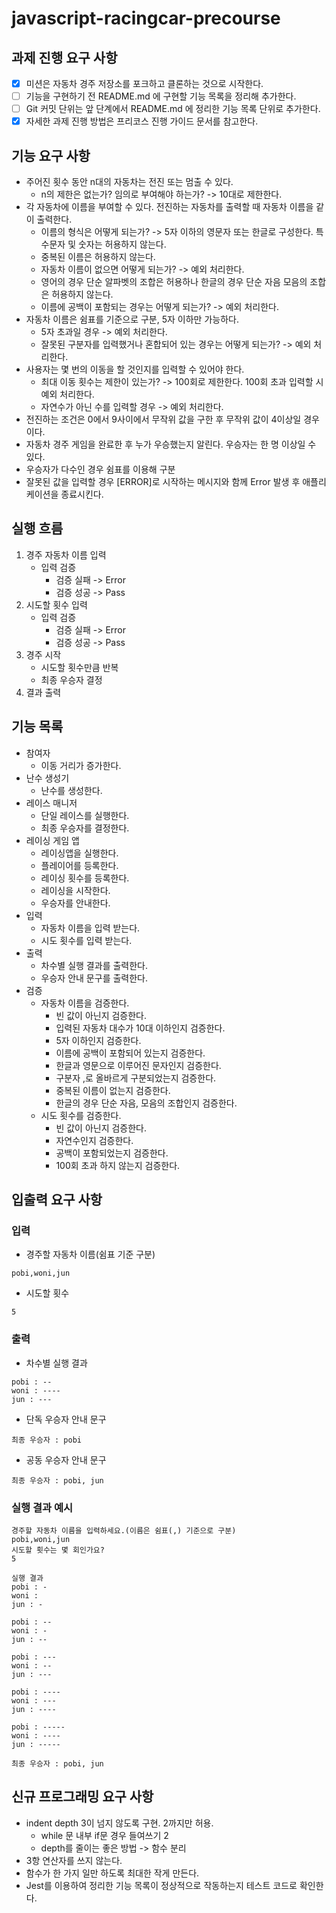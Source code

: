 # javascript-racingcar-precourse

## 과제 진행 요구 사항

- [x] 미션은 자동차 경주 저장소를 포크하고 클론하는 것으로 시작한다.
- [ ] 기능을 구현하기 전 README.md 에 구현할 기능 목록을 정리해 추가한다.
- [ ] Git 커밋 단위는 앞 단계에서 README.md 에 정리한 기능 목록 단위로 추가한다.
- [x] 자세한 과제 진행 방법은 프리코스 진행 가이드 문서를 참고한다.

## 기능 요구 사항

- 주어진 횟수 동안 n대의 자동차는 전진 또는 멈출 수 있다.
    - n의 제한은 없는가? 임의로 부여해야 하는가? -> 10대로 제한한다.
- 각 자동차에 이름을 부여할 수 있다. 전진하는 자동차를 출력할 때 자동차 이름을 같이 출력한다.
    - 이름의 형식은 어떻게 되는가? -> 5자 이하의 영문자 또는 한글로 구성한다. 특수문자 및 숫자는 허용하지 않는다.
    - 중복된 이름은 허용하지 않는다.
    - 자동차 이름이 없으면 어떻게 되는가? -> 예외 처리한다.
    - 영어의 경우 단순 알파벳의 조합은 허용하나 한글의 경우 단순 자음 모음의 조합은 허용하지 않는다.
    - 이름에 공백이 포함되는 경우는 어떻게 되는가? -> 예외 처리한다.
- 자동차 이름은 쉼표를 기준으로 구분, 5자 이하만 가능하다.
    - 5자 초과일 경우 -> 예외 처리한다.
    - 잘못된 구분자를 입력했거나 혼합되어 있는 경우는 어떻게 되는가? -> 예외 처리한다.
- 사용자는 몇 번의 이동을 할 것인지를 입력할 수 있어야 한다.
    - 최대 이동 횟수는 제한이 있는가? -> 100회로 제한한다. 100회 초과 입력할 시 예외 처리한다.
    - 자연수가 아닌 수를 입력할 경우 -> 예외 처리한다.
- 전진하는 조건은 0에서 9사이에서 무작위 값을 구한 후 무작위 값이 4이상일 경우이다.
- 자동차 경주 게임을 완료한 후 누가 우승했는지 알린다. 우승자는 한 명 이상일 수 있다.
- 우승자가 다수인 경우 쉼표를 이용해 구분
- 잘못된 값을 입력할 경우 [ERROR]로 시작하는 메시지와 함께 Error 발생 후 애플리케이션을 종료시킨다.

## 실행 흐름

1. 경주 자동차 이름 입력
    - 입력 검증
        - 검증 실패 -> Error
        - 검증 성공 -> Pass
2. 시도할 횟수 입력
    - 입력 검증
        - 검증 실패 -> Error
        - 검증 성공 -> Pass
3. 경주 시작
    - 시도할 횟수만큼 반복
    - 최종 우승자 결정
4. 결과 출력

## 기능 목록

- 참여자
    - 이동 거리가 증가한다.
- 난수 생성기
    - 난수를 생성한다.
- 레이스 매니저
    - 단일 레이스를 실행한다.
    - 최종 우승자를 결정한다.
- 레이싱 게임 앱
    - 레이싱앱을 실행한다.
    - 플레이어를 등록한다.
    - 레이싱 횟수를 등록한다.
    - 레이싱을 시작한다.
    - 우승자를 안내한다.
- 입력
    - 자동차 이름을 입력 받는다.
    - 시도 횟수를 입력 받는다.
- 출력
    - 차수별 실행 결과를 출력한다.
    - 우승자 안내 문구를 출력한다.
- 검증
    - 자동차 이름을 검증한다.
        - 빈 값이 아닌지 검증한다.
        - 입력된 자동차 대수가 10대 이하인지 검증한다.
        - 5자 이하인지 검증한다.
        - 이름에 공백이 포함되어 있는지 검증한다.
        - 한글과 영문으로 이루어진 문자인지 검증한다.
        - 구분자 ,로 올바르게 구분되었는지 검증한다.
        - 중복된 이름이 없는지 검증한다.
        - 한글의 경우 단순 자음, 모음의 조합인지 검증한다.
    - 시도 횟수를 검증한다.
        - 빈 값이 아닌지 검증한다.
        - 자연수인지 검증한다.
        - 공백이 포함되었는지 검증한다.
        - 100회 초과 하지 않는지 검증한다.

## 입출력 요구 사항

### 입력

- 경주할 자동차 이름(쉼표 기준 구분)

```
pobi,woni,jun
```

- 시도할 횟수

```
5
```

### 출력

- 차수별 실행 결과

```
pobi : --
woni : ----
jun : ---
```

- 단독 우승자 안내 문구

```
최종 우승자 : pobi
```

- 공동 우승자 안내 문구

```
최종 우승자 : pobi, jun
```

### 실행 결과 예시

```
경주할 자동차 이름을 입력하세요.(이름은 쉼표(,) 기준으로 구분)
pobi,woni,jun
시도할 횟수는 몇 회인가요?
5

실행 결과
pobi : -
woni : 
jun : -

pobi : --
woni : -
jun : --

pobi : ---
woni : --
jun : ---

pobi : ----
woni : ---
jun : ----

pobi : -----
woni : ----
jun : -----

최종 우승자 : pobi, jun
```

## 신규 프로그래밍 요구 사항

- indent depth 3이 넘지 않도록 구현. 2까지만 허용.
    - while 문 내부 if문 경우 들여쓰기 2
    - depth를 줄이는 좋은 방법 -> 함수 분리
- 3항 연산자를 쓰지 않는다.
- 함수가 한 가지 일만 하도록 최대한 작게 만든다.
- Jest를 이용하여 정리한 기능 목록이 정상적으로 작동하는지 테스트 코드로 확인한다.
